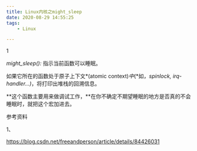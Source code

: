 ```yaml
---
title: Linux内核之might_sleep
date: 2020-08-29 14:55:25
tags:
	- Linux

---
```


1

*might_sleep():* 指示当前函数可以睡眠。

如果它所在的函数处于原子上下文*(atomic context)*中*(*如，*spinlock, irq-handler…)*，将打印出堆栈的回溯信息。

**这个函数主要用来做调试工作，**在你不确定不期望睡眠的地方是否真的不会睡眠时，就把这个宏加进去。

参考资料

1、

https://blog.csdn.net/freeandperson/article/details/84426031